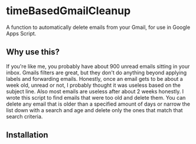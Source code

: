 # timeBasedGmailCleanup
A function to automatically delete emails from your Gmail, for use in Google Apps Script.

## Why use this?
If you're like me, you probably have about 900 unread emails sitting in your inbox. Gmails filters are great, but they don't do anything beyond applying labels and forwarding emails. Honestly, once an email gets to be about a week old, unread or not, I probably thought it was useless based on the subject line. Also most emails are useless after about 2 weeks honestly. I wrote this script to find emails that were too old and delete them. You can delete any email that is older than a specified amount of days or narrow the list down with a search and age and delete only the ones that match that search criteria.

## Installation
